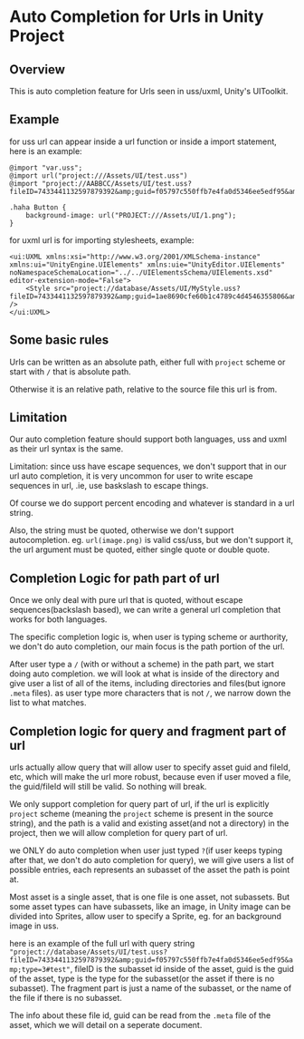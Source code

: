 # Auto Completion for Urls in Unity Project
## Overview
This is auto completion feature for Urls seen in uss/uxml, Unity's UIToolkit.

## Example
for uss url can appear inside a url function or inside a import statement, here is an example:

```uss
@import "var.uss";    
@import url("project:///Assets/UI/test.uss")
@import "project://AABBCC/Assets/UI/test.uss?fileID=7433441132597879392&amp;guid=f05797c550ffb7e4fa0d5346ee5edf95&amp;type=3#test";
 
.haha Button {
    background-image: url("PROJECT:///Assets/UI/1.png");
}
```

for uxml url is for importing stylesheets, example:
```uxml
<ui:UXML xmlns:xsi="http://www.w3.org/2001/XMLSchema-instance" xmlns:ui="UnityEngine.UIElements" xmlns:uie="UnityEditor.UIElements" noNamespaceSchemaLocation="../../UIElementsSchema/UIElements.xsd" editor-extension-mode="False">
    <Style src="project://database/Assets/UI/MyStyle.uss?fileID=7433441132597879392&amp;guid=1ae8690cfe60b1c4789c4d4546355806&amp;type=3#MyStyle" />
</ui:UXML>
```

## Some basic rules
Urls can be written as an absolute path, either full with `project` scheme or start with `/` that is absolute path.

Otherwise it is an relative path, relative to the source file this url is from.

## Limitation
Our auto completion feature should support both languages, uss and uxml as their url syntax is the same.

Limitation: since uss have escape sequences, we don't support that in our url auto completion, it is very uncommon for user to write escape sequences in url, .ie, use baskslash to escape things.

Of course we do support percent encoding and whatever is standard in a url string.

Also, the string must be quoted, otherwise we don't support autocompletion. eg. `url(image.png)` is valid css/uss, but we don't support it, the url argument must be quoted, either single quote or double quote.


## Completion Logic for path part of url
Once we only deal with pure url that is quoted, without escape sequences(backslash based), we can write a general url completion that works for both languages.

The specific completion logic is, when user is typing scheme or aurthority, we don't do auto completion, our main focus is the path portion of the url.

After user type a `/` (with or without a scheme) in the path part, we start doing auto completion. we will look at what is inside of the directory and give user a list of all of the items, including directories and files(but ignore `.meta` files). as user type more characters that is not `/`, we narrow down the list to what matches.

## Completion logic for query and fragment part of url
urls actually allow query that will allow user to specify asset guid and fileId, etc, which will make the url more robust, because even if user moved a file, the guid/fileId will still be valid. So nothing will break.

We only support completion for query part of url, if the url is explicitly `project` scheme (meaning the `project` scheme is present in the source string), and the path is a valid and existing asset(and not a directory) in the project, then we will allow completion for query part of url.

we ONLY do auto completion when user just typed `?`(if user keeps typing after that, we don't do auto completion for query), we will give users a list of possible entries, each represents an subasset of the asset the path is point at.

Most asset is a single asset, that is one file is one asset, not subassets. But some asset types can have subassets, like an image, in Unity image can be divided into Sprites, allow user to specify a Sprite, eg. for an background image in uss.

here is an example of the full url with query string `"project://database/Assets/UI/test.uss?fileID=7433441132597879392&amp;guid=f05797c550ffb7e4fa0d5346ee5edf95&amp;type=3#test"`, fileID is the subasset id inside of the asset, guid is the guid of the asset, type is the type for the subasset(or the asset if there is no subasset). The fragment part is just a name of the subasset, or the name of the file if there is no subasset.

The info about these file id, guid can be read from the `.meta` file of the asset, which we will detail on a seperate document.




